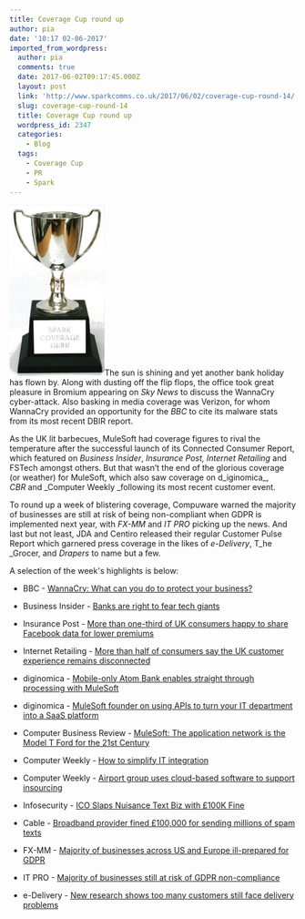 ```yaml
---
title: Coverage Cup round up
author: pia
date: '10:17 02-06-2017'
imported_from_wordpress:
  author: pia
  comments: true
  date: 2017-06-02T09:17:45.000Z
  layout: post
  link: 'http://www.sparkcomms.co.uk/2017/06/02/coverage-cup-round-14/'
  slug: coverage-cup-round-14
  title: Coverage Cup round up
  wordpress_id: 2347
  categories:
    - Blog
  tags:
    - Coverage Cup
    - PR
    - Spark
---
```


![](Coverage-cup-167x300.jpg)The sun is shining and yet another bank holiday has flown by. Along with dusting off the flip flops, the office took great pleasure in Bromium appearing on _Sky News_ to discuss the WannaCry cyber-attack. Also basking in media coverage was Verizon, for whom WannaCry provided an opportunity for the _BBC_ to cite its malware stats from its most recent DBIR report.

As the UK lit barbecues, MuleSoft had coverage figures to rival the temperature after the successful launch of its Connected Consumer Report, which featured on _Business Insider_, _Insurance Post, Internet Retailing_ and FSTech amongst others. But that wasn’t the end of the glorious coverage (or weather) for MuleSoft, which also saw coverage on d_iginomica_, _CBR_ and _Computer Weekly _following its most recent customer event.

To round up a week of blistering coverage, Compuware warned the majority of businesses are still at risk of being non-compliant when GDPR is implemented next year, with _FX-MM_ and _IT PRO_ picking up the news. And last but not least, JDA and Centiro released their regular Customer Pulse Report which garnered press coverage in the likes of _e-Delivery_, T_he _Grocer, and _Drapers_ to name but a few.

A selection of the week's highlights is below:



 	
  * BBC - [WannaCry: What can you do to protect your business?](http://www.bbc.co.uk/news/business-39947944)

 	
  * Business Insider - [Banks are right to fear tech giants](http://uk.businessinsider.com/banks-are-right-to-fear-tech-giants-2017-5?r=US&IR=T)

 	
  * Insurance Post - [More than one-third of UK consumers happy to share Facebook data for lower premiums](http://www.postonline.co.uk/technology/3216981/more-than-one-third-of-uk-consumers-happy-to-share-facebook-data-for-lower-premiums)

 	
  * Internet Retailing - [More than half of consumers say the UK customer experience remains disconnected](http://internetretailing.net/2017/05/half-consumers-say-uk-customer-experience-remains-disconnected/)

 	
  * diginomica - [Mobile-only Atom Bank enables straight through processing with MuleSoft](http://diginomica.com/2017/05/18/mobile-atom-bank-enables-straight-processing-mulesoft/)

 	
  * diginomica - [MuleSoft founder on using APIs to turn your IT department into a SaaS platform](http://diginomica.com/2017/05/19/mulesoft-founder-using-apis-turn-department-saas-platform/)

 	
  * Computer Business Review - [MuleSoft: The application network is the Model T Ford for the 21st Century](http://www.cbronline.com/news/enterprise-it/applications/mulesoft-application-network-model-t-ford-21st-century/)

 	
  * Computer Weekly - [How to simplify IT integration](http://www.computerweekly.com/news/450419148/How-to-simplify-IT-integration)

 	
  * Computer Weekly - [Airport group uses cloud-based software to support insourcing](http://www.computerweekly.com/news/450418792/Airport-group-uses-cloud-based-software-to-support-insourcing)

 	
  * Infosecurity - [ICO Slaps Nuisance Text Biz with £100K Fine](https://www.infosecurity-magazine.com/news/ico-slaps-nuisance-text-biz-with/)

 	
  * Cable - [Broadband provider fined £100,000 for sending millions of spam texts](https://www.cable.co.uk/news/broadband-provider-fined-100000-for-sending-millions-of-spam-texts-700001821/)

 	
  * FX-MM - [Majority of businesses across US and Europe ill-prepared for GDPR](https://www.fx-mm.com/news/69090/businesses-unprepared-gdpr/)

 	
  * IT PRO - [Majority of businesses still at risk of GDPR non-compliance](http://www.itpro.co.uk/it-regulation/28674/majority-of-businesses-still-at-risk-of-gdpr-non-compliance)

 	
  * e-Delivery - [New research shows too many customers still face delivery problems](http://edelivery.net/2017/05/new-research-shows-many-customers-still-face-delivery-problems/)


